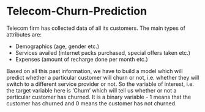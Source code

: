 # Telecom-Churn-Prediction


Telecom firm has collected data of all its customers. The main types of attributes are:
<ul>
  <li> Demographics (age, gender etc.)</li>
  <li> Services availed (internet packs purchased, special offers taken etc.)</li>
  <li> Expenses (amount of recharge done per month etc.)</li>
</ul>

Based on all this past information, we have to build a model which will predict whether a particular customer will churn or not, i.e. whether they will switch to a different service provider or not. So the variable of interest, i.e. the target variable here is ‘Churn’ which will tell us whether or not a particular customer has churned. It is a binary variable - 1 means that the customer has churned and 0 means the customer has not churned.
